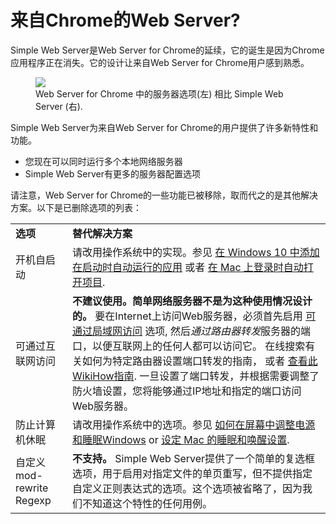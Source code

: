 # 来自Chrome的Web Server?

Simple Web Server是Web Server for Chrome的延续，它的诞生是因为Chrome应用程序正在消失。它的设计让来自Web Server for Chrome用户感到熟悉。

<figure>
  <img src='/images/web_server_for_chrome_options_vs_simple_web_server_options_figure.jpeg'>
  <figcaption>Web Server for Chrome 中的服务器选项(左) 相比 Simple Web Server (右).</figcaption>
</figure>

Simple Web Server为来自Web Server for Chrome的用户提供了许多新特性和功能。
- 您现在可以同时运行多个本地网络服务器
- Simple Web Server有更多的服务器配置选项

请注意，Web Server for Chrome的一些功能已被移除，取而代之的是其他解决方案。以下是已删除选项的列表：

<table>
    <tr>
        <td><b>选项</b></td>
        <td><b>替代解决方案</b></td>
    </tr>
    <tr>
        <td>开机自启动</td>
        <td>请改用操作系统中的实现。参见 <a href="https://support.microsoft.com/zh-CN/windows/add-an-app-to-run-automatically-at-startup-in-windows-10-150da165-dcd9-7230-517b-cf3c295d89dd" target="_blank">在 Windows 10 中添加在启动时自动运行的应用</a> 或者 <a href="https://support.apple.com/zh-cn/guide/mac-help/mh15189/mac" target="_blank">在 Mac 上登录时自动打开项目</a>.</td>
    </tr>
    <tr>
        <td>可通过互联网访问</td>
        <td><b>不建议使用。简单网络服务器不是为这种使用情况设计的。</b> 要在Internet上访问Web服务器，必须首先启用 <a href="/zh-CN/docs/options.html#accessible-on-local-network">可通过局域网访问</a> 选项, 然后<i>通过路由器转发</i>服务器的端口，以便互联网上的任何人都可以访问它。 在线搜索有关如何为特定路由器设置端口转发的指南， 或者 <a href="https://www.wikihow.com/Set-Up-Port-Forwarding-on-a-Router" target="_blank">查看此WikiHow指南</a>. 一旦设置了端口转发，并根据需要调整了防火墙设置，您将能够通过IP地址和指定的端口访问Web服务器。</td>
    </tr>
    <tr>
        <td>防止计算机休眠</td>
        <td>请改用操作系统中的选项。参见 <a href="https://support.microsoft.com/zh-CN/windows/how-to-adjust-power-and-sleep-settings-in-windows-26f623b5-4fcc-4194-863d-b824e5ea7679" target="_blank">如何在屏幕中调整电源和睡眠Windows</a> or <a href="https://support.apple.com/zh-cn/guide/mac-help/mchle41a6ccd/mac" target="_blank">设定 Mac 的睡眠和唤醒设置</a>.</td>
    </tr>
    <tr>
        <td>自定义 mod-rewrite Regexp</td>
        <td><b>不支持。</b> Simple Web Server提供了一个简单的复选框选项，用于启用对指定文件的单页重写，但不提供指定自定义正则表达式的选项。这个选项被省略了，因为我们不知道这个特性的任何用例。</td>
    </tr>
</table>
